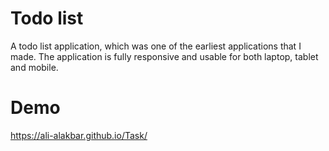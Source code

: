# Todo list
A todo list application, which was one of the earliest applications that I made. The application is fully responsive and usable for both laptop, tablet and mobile.

# Demo
https://ali-alakbar.github.io/Task/
